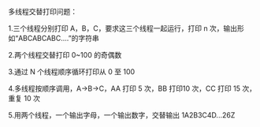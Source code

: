 多线程交替打印问题：

1.三个线程分别打印 A，B，C，要求这三个线程一起运行，打印 n 次，输出形如“ABCABCABC....”的字符串

2.两个线程交替打印 0~100 的奇偶数

3.通过 N 个线程顺序循环打印从 0 至 100

4.多线程按顺序调用，A->B->C，AA 打印 5 次，BB 打印10 次，CC 打印 15 次，重复 10 次

5.用两个线程，一个输出字母，一个输出数字，交替输出 1A2B3C4D...26Z